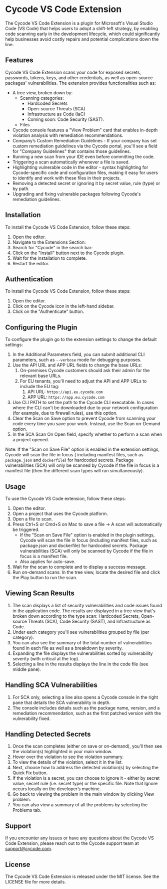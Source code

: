 # Cycode VS Code Extension

The Cycode VS Code Extension is a plugin for Microsoft's Visual Studio Code (VS Code) that helps users to adopt a
shift-left strategy, by enabling code scanning early in the development lifecycle, which could significantly help
businesses avoid costly repairs and potential complications down the line.

## Features

Cycode VS Code Extension scans your code for exposed secrets, passwords, tokens, keys, and other credentials, as well as
open-source packages' vulnerabilities. The extension provides functionalities such as:

- A tree view, broken down by:
    - Scanning categories: 
      - Hardcoded Secrets
      - Open-source Threats (SCA)
      - Infrastructure as Code (IaC)
      - Coming soon: Code Security (SAST).
    - Files
- Cycode console features a "View Problem" card that enables in-depth violation analysis with remediation
  recommendations.
- Company’s Custom Remediation Guidelines - If your company has set custom remediation guidelines via the Cycode portal, you'll see a field for "Company Guidelines" that contains those guidelines.
- Running a new scan from your IDE even before committing the code.
- Triggering a scan automatically whenever a file is saved.
- Highlighting vulnerable code in the editor - syntax highlighting for Cycode-specific code and configuration files,
  making it easy for users to identify and work with these files in their projects.
- Removing a detected secret or ignoring it by secret value, rule (type) or by path.
- Upgrading and fixing vulnerable packages following Cycode's remediation guidelines.

## Installation

To install the Cycode VS Code Extension, follow these steps:

1. Open the editor.
2. Navigate to the Extensions Section:
3. Search for "Cycode" in the search bar:
4. Click on the "Install" button next to the Cycode plugin.
5. Wait for the installation to complete.
6. Restart the editor.

## Authentication

To install the Cycode VS Code Extension, follow these steps:

1. Open the editor.
2. Click on the Cycode icon in the left-hand sidebar.
3. Click on the "Authenticate" button.

## Configuring the Plugin

To configure the plugin go to the extension settings to change the default settings:

1. In the Additional Parameters field, you can submit additional CLI parameters, such as `--verbose` mode for debugging
   purposes.
2. Use the API URL and APP URL fields to change the base URLs:
    1. On-premises Cycode customers should ask their admin for the relevant base URLs.
    2. For EU tenants, you'll need to adjust the API and APP URLs to include the EU tag:
        1. API URL: `https://api.eu.cycode.com`
        2. APP URL: `https://app.eu.cycode.com`
3. Use CLI PATH to set the path to the Cycode CLI executable. In cases where the CLI can't be downloaded due to your
   network configuration (for example, due to firewall rules), use this option.
4. Clear the Scan on Save option to prevent Cycode from scanning your code every time you save your work. Instead, use
   the Scan on-Demand option.
5. In the SCA Scan On Open field, specify whether to perform a scan when a project opened.

Note: If the "Scan on Save File" option is enabled in the extension settings, Cycode will scan the file in focus (
including manifest files, such as `package.json` and `dockerfile`) for hardcoded secrets. Package vulnerabilities (SCA)
will only be scanned by Cycode if the file in focus is a manifest file (then the different scan types will run
simultaneously).

## Usage

To use the Cycode VS Code extension, follow these steps:

1. Open the editor.
2. Open a project that uses the Cycode platform.
3. Open a file to scan.
4. Press Ctrl+S or Cmd+S on Mac to save a file → A scan will automatically be triggered.
    - If the "Scan on Save File" option is enabled in the plugin settings, Cycode will scan the file in focus (including
      manifest files, such as package.json and dockerfile) for hardcoded secrets. Package vulnerabilities (SCA) will
      only be scanned by Cycode if the file in focus is a manifest file.
    - Also applies for auto-save.
5. Wait for the scan to complete and to display a success message.
6. Run on-demand scans: In the tree view, locate the desired file and click the Play button to run the scan.

## Viewing Scan Results

1. The scan displays a list of security vulnerabilities and code issues found in the application code. The results are
   displayed in a tree view that's broken down according to the type scan: Hardcoded Secrets, Open-source Threats (SCA),
   Code Security (SAST), and Infrastructure as Code.
2. Under each category you'll see vulnerabilities grouped by file (per category).
3. You can also see the summary of the total number of vulnerabilities found in each file as well as a breakdown by
   severity.
4. Expanding the file displays the vulnerabilities sorted by vulnerability severity (with critical at the top).
5. Selecting a line in the results displays the line in the code file (see middle pane).

## Handling SCA Vulnerabilities

1. For SCA only, selecting a line also opens a Cycode console in the right pane that details the SCA vulnerability in
   depth.
2. The console includes details such as the package name, version, and a remediation recommendation, such as the first
   patched version with the vulnerability fixed.

## Handling Detected Secrets

1. Once the scan completes (either on save or on-demand), you’ll then see the violation(s) highlighted in your main
   window.
2. Hover over the violation to see the violation summary.
3. To view the details of the violation, select it in the list.
4. Next, choose how to address the detected violation(s) by selecting the Quick Fix button.
5. If the violation is a secret, you can choose to ignore it - either by secret value, secret rule (i.e. secret type) or
   the specific file. Note that Ignore occurs locally on the developer’s machine.
6. Go back to viewing the problem in the main window by clicking View problem.
7. You can also view a summary of all the problems by selecting the Problems tab.

## Support

If you encounter any issues or have any questions about the Cycode VS Code Extension, please reach out to the Cycode
support team at support@cycode.com.

## License

The Cycode VS Code Extension is released under the MIT license. See the LICENSE file for more details.
